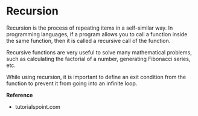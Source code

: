 <h1><b>Recursion</b></h1>
<p>Recursion is the process of repeating items in a self-similar way. In programming languages, if a program allows you to call a function inside the same function, then it is called a recursive call of the function.</p>
<p>Recursive functions are very useful to solve many mathematical problems, such as calculating the factorial of a number, generating Fibonacci series, etc.</p>
<p>While using recursion, it is important to define an exit condition from the function to prevent it from going into an infinite loop.</p>
<p><b>Reference</b></p>
<ul><li>tutorialspoint.com</li></ul>
